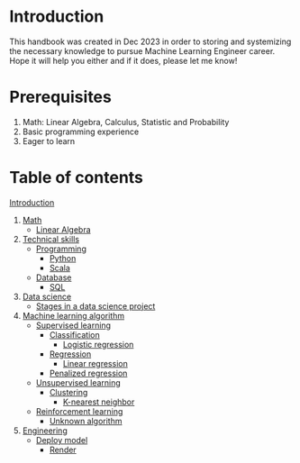 # Introduction

This handbook was created in Dec 2023 in order to storing and systemizing the necessary knowledge to pursue Machine Learning Engineer career. Hope it will help you either and if it does, please let me know!

# Prerequisites

1. Math: Linear Algebra, Calculus, Statistic and Probability
2. Basic programming experience
3. Eager to learn

# Table of contents

[Introduction](./README.md)
1. [Math](./Math/README.md)
	- [Linear Algebra](./Math/Linear%20Algebra.md)
2. [Technical skills](./Technical%20skills/README.md)
	- [Programming](./Technical%20skills/Programming/README.md)
		- [Python](./Technical%20skills/Programming/Python.md)
		- [Scala](./Technical%20skills/Programming/Scala.md)
	- [Database](./Technical%20skills/Database/README.md)
		- [SQL](./Technical%20skills/Database/SQL.md)
3. [Data science](./Data%20science/README.md)
	- [Stages in a data science project](./Data%20science/Stages%20in%20a%20data%20science%20project.md)
4. [Machine learning algorithm](./Machine%20learning%20algorithm/README.md)
	- [Supervised learning](./Machine%20learning%20algorithm/Supervised%20learning/README.md)
		- [Classification](./Machine%20learning%20algorithm/Supervised%20learning/Classification/README.md)
			- [Logistic regression](./Machine%20learning%20algorithm/Supervised%20learning/Classification/Logistic%20regression.md)
		- [Regression](./Machine%20learning%20algorithm/Supervised%20learning/Regression/README.md)
			- [Linear regression](./Machine%20learning%20algorithm/Supervised%20learning/Regression/Linear%20regression.md)
		- [Penalized regression](./Machine%20learning%20algorithm/Supervised%20learning/Regression/Penalized%20regression.md)
	- [Unsupervised learning](./Machine%20learning%20algorithm/Unsupervised%20learning/README.md)
		- [Clustering](./Machine%20learning%20algorithm/Unsupervised%20learning/Clustering/README.md)
			- [K-nearest neighbor](./Machine%20learning%20algorithm/Unsupervised%20learning/Clustering/K-nearest%20neighbor.md)
	- [Reinforcement learning](./Machine%20learning%20algorithm/Reinforcement%20learning/README.md)
		- [Unknown algorithm](./Machine%20learning%20algorithm/Reinforcement%20learning/Unknown%20algorithm.md)
5. [Engineering](./Engineering/README.md)
	- [Deploy model](./Engineering/Deploy%20model/README.md)
		- [Render](./Engineering/Deploy%20model/Render.md)
